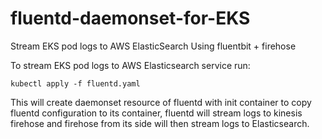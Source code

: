 # fluentd-daemonset-for-EKS
Stream EKS pod logs to AWS ElasticSearch Using fluentbit + firehose 

To stream EKS pod logs to AWS Elasticsearch service run:

    kubectl apply -f fluentd.yaml
    
This will create daemonset resource of fluentd with init container to copy fluentd configuration to its container, fluentd will stream logs to kinesis firehose and firehose from its side will then stream logs to Elasticsearch.
